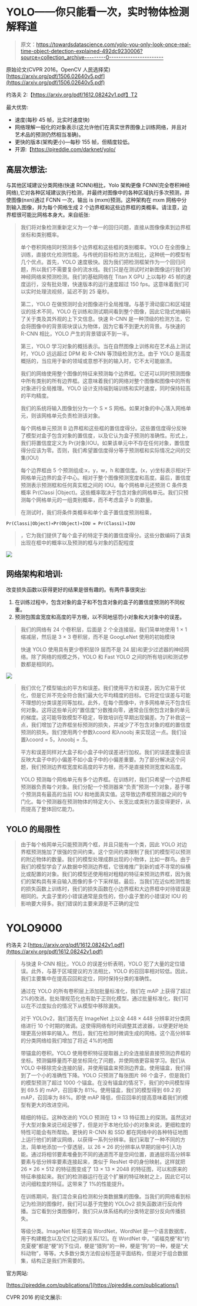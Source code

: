 # YOLO——你只能看一次，实时物体检测解释道

> 原文：<https://towardsdatascience.com/yolo-you-only-look-once-real-time-object-detection-explained-492dc9230006?source=collection_archive---------0----------------------->

原始论文(CVPR 2016。OpenCV 人民选择奖)[https://arxiv.org/pdf/1506.02640v5.pdf](https://arxiv.org/pdf/1506.02640v5.pdf)

约洛夫 2:【https://arxiv.org/pdf/1612.08242v1.pdf】T2

最大优势:

*   速度(每秒 45 帧，比实时速度快)
*   网络理解一般化的对象表示(这允许他们在真实世界图像上训练网络，并且对艺术品的预测仍然相当准确)。
*   更快的版本(架构更小)—每秒 155 帧，但精度较低。
*   开源:【https://pjreddie.com/darknet/yolo/ 

## 高层次想法:

与其他区域建议分类网络(快速 RCNN)相比，Yolo 架构更像 FCNN(完全卷积神经网络),它对各种区域建议执行检测，并最终对图像中的各种区域执行多次预测，并使图像(nxn)通过 FCNN 一次，输出 is (mxm)预测。这种架构在 mxm 网格中分割输入图像，并为每个网格生成 2 个边界框和这些边界框的类概率。请注意，边界框很可能比网格本身大。来自纸张:

> 我们将对象检测重新定义为一个单一的回归问题，直接从图像像素到边界框坐标和类别概率。
> 
> 单个卷积网络同时预测多个边界框和这些框的类别概率。YOLO 在全图像上训练，直接优化检测性能。与传统的目标检测方法相比，这种统一的模型有几个优点。首先，YOLO 速度极快。因为我们把检测框架作为一个回归问题，所以我们不需要复杂的流水线。我们只是在测试时对新图像运行我们的神经网络来预测检测。我们的基础网络在 Titan X GPU 上以每秒 45 帧的速度运行，没有批处理，快速版本的运行速度超过 150 fps。这意味着我们可以实时处理流视频，延迟不到 25 毫秒。
> 
> 第二，YOLO 在做预测时会对图像进行全局推理。与基于滑动窗口和区域提议的技术不同，YOLO 在训练和测试期间看到整个图像，因此它隐式地编码了关于类及其外观的上下文信息。快速 R-CNN 是一种顶级的检测方法，它会将图像中的背景斑块误认为物体，因为它看不到更大的背景。与快速的 R-CNN 相比，YOLO 产生的背景错误不到一半。
> 
> 第三，YOLO 学习对象的概括表示。当在自然图像上训练和在艺术品上测试时，YOLO 远远超过 DPM 和 R-CNN 等顶级检测方法。由于 YOLO 是高度概括的，当应用于新的领域或意想不到的输入时，它不太可能崩溃。
> 
> 我们的网络使用整个图像的特征来预测每个边界框。它还可以同时预测图像中所有类别的所有边界框。这意味着我们的网络对整个图像和图像中的所有对象进行全局推理。YOLO 设计支持端到端训练和实时速度，同时保持较高的平均精度。
> 
> 我们的系统将输入图像划分为一个 S × S 网格。如果对象的中心落入网格单元，则该网格单元负责检测该对象。
> 
> 每个网格单元预测 B 边界框和这些框的置信度得分。这些置信度得分反映了模型对盒子包含对象的置信度，以及它认为盒子预测的准确性。形式上，我们将置信度定义为 Pr(对象)IOU。如果该单元中不存在任何对象，置信度得分应该为零。否则，我们希望置信度得分等于预测框和实际情况之间的交集(IOU)
> 
> 每个边界框由 5 个预测组成:x，y，w，h 和置信度。(x，y)坐标表示相对于网格单元边界的盒子中心。相对于整个图像预测宽度和高度。最后，置信度预测表示预测框和任何真实框之间的 IOU。每个网格单元还预测 C 条件类概率 Pr(Classi |Object)。这些概率取决于包含对象的网格单元。我们只预测每个网格单元的一组类别概率，而不考虑盒子 b 的数量。
> 
> 在测试时，我们将条件类概率和单个盒子置信度预测相乘，

```
Pr(Classi|Object)∗Pr(Object)∗IOU = Pr(Classi)∗IOU
```

> ，它为我们提供了每个盒子的特定于类的置信度得分。这些分数编码了该类出现在框中的概率以及预测的框与对象的匹配程度

![](img/4d8e4f4a7628b8a4c84c451b07a06444.png)

## 网络架构和培训:

改变损失函数以获得更好的结果是很有趣的。有两件事很突出:

1.  在训练过程中，包含对象的盒子和不包含对象的盒子的置信度预测的不同权重。
2.  预测包围盒宽度和高度的平方根，以不同地惩罚小对象和大对象中的误差。

> 我们的网络有 24 个卷积层，后面是 2 个全连接层。我们简单地使用 1 × 1 缩减层，然后是 3 × 3 卷积层，而不是 GoogLeNet 使用的初始模块
> 
> 快速 YOLO 使用具有更少卷积层(9 层而不是 24 层)和更少过滤器的神经网络。除了网络的规模之外，YOLO 和 Fast YOLO 之间的所有培训和测试参数都是相同的。

![](img/2162e8d753aa481da444b3cdf8c91535.png)

> 我们优化了模型输出的平方和误差。我们使用平方和误差，因为它易于优化，但是它并不完全符合我们最大化平均精度的目标。它将定位误差与可能不理想的分类误差同等加权。此外，在每个图像中，许多网格单元不包含任何对象。这将这些单元的“置信度”分数推向零，通常会压倒包含对象的单元的梯度。这可能导致模型不稳定，导致培训在早期出现偏差。为了补救这一点，我们增加了边界框坐标预测的损失，并减少了不包含对象的框的置信度预测的损失。我们使用两个参数λcoord 和λnoobj 来实现这一点。我们设置λcoord = 5，λnoobj = .5。
> 
> 平方和误差同样对大盒子和小盒子中的误差进行加权。我们的误差度量应该反映大盒子中的小偏差不如小盒子中的小偏差重要。为了部分解决这个问题，我们预测边界框宽度和高度的平方根，而不是直接预测宽度和高度。
> 
> YOLO 预测每个网格单元有多个边界框。在训练时，我们只希望一个边界框预测器负责每个对象。我们分配一个预测器来“负责”预测一个对象，基于哪个预测具有最高的当前 IOU 和地面真实值。这导致边界框预测器之间的专门化。每个预测器在预测物体的特定大小、长宽比或类别方面变得更好，从而提高了整体回忆能力。

## YOLO 的局限性

> 由于每个格网单元只能预测两个框，并且只能有一个类，因此 YOLO 对边界框预测施加了很强的空间约束。这个空间约束限制了我们的模型可以预测的附近物体的数量。我们的模型处理成群出现的小物体，比如一群鸟。由于我们的模型学会了从数据中预测边界框，它很难推广到新的或不寻常的纵横比或配置的对象。我们的模型还使用相对粗糙的特征来预测边界框，因为我们的架构具有来自输入图像的多个下采样层。最后，当我们在近似检测性能的损失函数上训练时，我们的损失函数在小边界框和大边界框中对待错误是相同的。大盒子里的小错误通常是良性的，但小盒子里的小错误对 IOU 的影响要大得多。我们错误的主要来源是不正确的定位

# YOLO9000

约洛夫 2:[https://arxiv.org/pdf/1612.08242v1.pdf](https://arxiv.org/pdf/1612.08242v1.pdf)

> 与快速 R-CNN 相比，YOLO 的误差分析表明，YOLO 犯了大量的定位错误。此外，与基于区域提议的方法相比，YOLO 的召回率相对较低。因此，我们主要集中在提高召回和定位，同时保持分类的准确性。
> 
> 通过在 YOLO 的所有卷积层上添加批量标准化，我们在 mAP 上获得了超过 2%的改进。批处理规范化也有助于正则化模型。通过批量标准化，我们可以在不过度拟合的情况下从模型中移除漏失。
> 
> 对于 YOLOv2，我们首先在 ImageNet 上以全 448 × 448 分辨率对分类网络进行 10 个时期的微调。这使得网络有时间调整其滤波器，以便更好地处理更高分辨率的输入。然后，我们在检测时微调生成的网络。这个高分辨率的分类网络给我们增加了将近 4%的地图
> 
> 带锚盒的卷积。YOLO 使用卷积特征提取器上的全连接层直接预测边界框的坐标。预测偏移量而不是坐标简化了问题，并使网络更容易学习。我们从 YOLO 中移除完全连接的层，并使用锚盒来预测边界盒。使用锚盒，我们得到了一个小的准确性下降。YOLO 只预测了每张图片 98 个盒子，但是我们的模型预测了超过 1000 个锚盒。在没有锚盒的情况下，我们的中间模型得到 69.5 的 mAP，召回率为 81%。使用锚盒，我们的模型得到 69.2 的 mAP，召回率为 88%。即使 mAP 降低，但召回率的提高意味着我们的模型有更大的改进空间。
> 
> 精细的特征。这种改进的 YOLO 预测在 13 × 13 特征图上的探测。虽然这对于大型对象来说已经足够了，但是对于本地化较小的对象来说，更细粒度的特性可能会有所帮助。更快的 R-CNN 和 SSD 都在网络中的各种特征地图上运行他们的建议网络，以获得一系列分辨率。我们采取了一种不同的方法，简单地添加一个穿透层，以 26 × 26 的分辨率从早期的层中引入功能。通过将相邻要素堆叠到不同的通道而不是空间位置，直通层将高分辨率要素与低分辨率要素连接起来，类似于 ResNet 中的身份映射。这样就把 26 × 26 × 512 的特征图变成了 13 × 13 × 2048 的特征图，可以和原来的特征串接起来。我们的检测器运行在这个扩展的特征映射之上，因此它可以访问细粒度的特征。这带来了 1%的性能提升。
> 
> 在训练期间，我们混合来自检测和分类数据集的图像。当我们的网络看到标记为检测的图像时，我们可以基于完整的 YOLOv2 损失函数进行反向传播。当它看到分类图像时，我们只从体系结构的分类特定部分反向传播损失。
> 
> 等级分类。ImageNet 标签来自 WordNet，WordNet 是一个语言数据库，用于构建概念以及它们之间的关系[12]。在 WordNet 中，“诺福克梗”和“约克夏梗”都是“梗”的下位词，梗是“猎狗”的一种，梗是“狗”的一种，梗是“犬科动物”，等等。大多数分类方法假设标签是平面结构，但是对于组合数据集，结构正是我们所需要的。

官方网站:

[https://pjreddie.com/publications/](https://pjreddie.com/publications/)

CVPR 2016 的论文展示: